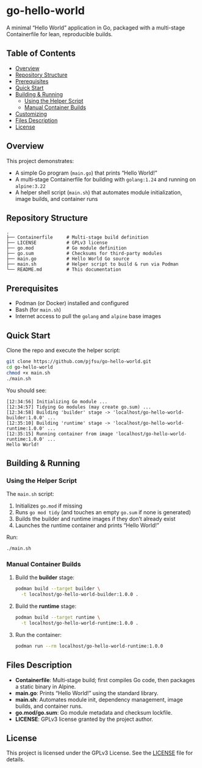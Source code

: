 # go-hello-world

A minimal “Hello World” application in Go, packaged with a multi-stage Containerfile for lean, reproducible builds.

## Table of Contents

- [Overview](#overview)  
- [Repository Structure](#repository-structure)  
- [Prerequisites](#prerequisites)  
- [Quick Start](#quick-start)  
- [Building & Running](#building--running)  
  - [Using the Helper Script](#using-the-helper-script)  
  - [Manual Container Builds](#manual-container-builds)  
- [Customizing](#customizing)  
- [Files Description](#files-description)  
- [License](#license)  

## Overview

This project demonstrates:

- A simple Go program (`main.go`) that prints “Hello World!”  
- A multi‐stage Containerfile for building with `golang:1.24` and running on `alpine:3.22`  
- A helper shell script (`main.sh`) that automates module initialization, image builds, and container runs  

## Repository Structure

```
.
├── Containerfile     # Multi-stage build definition
├── LICENSE           # GPLv3 license
├── go.mod            # Go module definition
├── go.sum            # Checksums for third-party modules
├── main.go           # Hello World Go source
├── main.sh           # Helper script to build & run via Podman
└── README.md         # This documentation
```

## Prerequisites

- Podman (or Docker) installed and configured  
- Bash (for `main.sh`)  
- Internet access to pull the `golang` and `alpine` base images  

## Quick Start

Clone the repo and execute the helper script:

```bash
git clone https://github.com/pjfsu/go-hello-world.git
cd go-hello-world
chmod +x main.sh
./main.sh
```

You should see:

```
[12:34:56] Initializing Go module ...
[12:34:57] Tidying Go modules (may create go.sum) ...
[12:34:58] Building 'builder' stage -> 'localhost/go-hello-world-builder:1.0.0' ...
[12:35:10] Building 'runtime' stage -> 'localhost/go-hello-world-runtime:1.0.0' ...
[12:35:15] Running container from image 'localhost/go-hello-world-runtime:1.0.0' ...
Hello World!
```

## Building & Running

### Using the Helper Script

The `main.sh` script:

1. Initializes `go.mod` if missing  
2. Runs `go mod tidy` (and touches an empty `go.sum` if none is generated)  
3. Builds the builder and runtime images if they don’t already exist  
4. Launches the runtime container and prints “Hello World!”  

Run:
```bash
./main.sh
```

### Manual Container Builds

1. Build the **builder** stage:
   ```bash
   podman build --target builder \
     -t localhost/go-hello-world-builder:1.0.0 .
   ```
2. Build the **runtime** stage:
   ```bash
   podman build --target runtime \
     -t localhost/go-hello-world-runtime:1.0.0 .
   ```
3. Run the container:
   ```bash
   podman run --rm localhost/go-hello-world-runtime:1.0.0
   ```

## Files Description

- **Containerfile**: Multi‐stage build; first compiles Go code, then packages a static binary in Alpine.  
- **main.go**: Prints “Hello World!” using the standard library.  
- **main.sh**: Automates module init, dependency management, image builds, and container runs.  
- **go.mod/go.sum**: Go module metadata and checksum lockfile.  
- **LICENSE**: GPLv3 license granted by the project author.

## License

This project is licensed under the GPLv3 License. See the [LICENSE](LICENSE) file for details.
